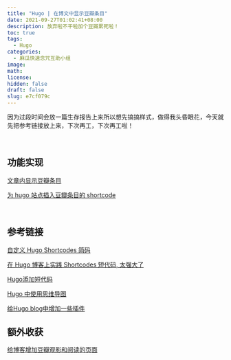 ```yaml
---
title: "Hugo | 在博文中显示豆瓣条目"
date: 2021-09-27T01:02:41+08:00
description: 放弃啦不干啦加个豆瓣累死啦！
toc: true
tags:
  - Hugo
categories:
  - 麻瓜快速念咒互助小组
image: 
math: 
license: 
hidden: false
draft: false
slug: e7cf079c
---
```


因为过段时间会放一篇生存报告上来所以想先搞搞样式，做得我头昏眼花，今天就先把参考链接放上来，下次再工，下次再工啦！

​	

## 功能实现

[文章内显示豆瓣条目](https://immmmm.com/post-show-douban-item/)

[为 hugo 站点插入豆瓣条目的 shortcode](https://www.xianmin.org/post/hugo-shortcode-douban-item/#%E6%B7%BB%E5%8A%A0-js)

​	

## 参考链接

[自定义 Hugo Shortcodes 简码](https://guanqr.com/tech/website/hugo-shortcodes-customization/)

[在 Hugo 博客上实践 Shortcodes 短代码, 太强大了](https://matnoble.me/tech/hugo/shortcodes-practice-tutorial-for-hugo/)

[Hugo添加短代码](https://www.zaqizaba.xyz/posts/hugo%E6%B7%BB%E5%8A%A0%E7%9F%AD%E4%BB%A3%E7%A0%81/)

[Hugo 中使用思维导图](https://wocai.de/post/dev/make-hugo-blog-add-mindmap/)

[给Hugo blog中增加一些插件](https://wocai.de/post/dev/make-hugo-blog-share/)



## 额外收获

[给博客增加豆瓣观影和阅读的页面](https://blog.csdn.net/u012525965/article/details/101357288)

​	

